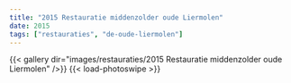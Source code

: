 ```yaml
---
title: "2015 Restauratie middenzolder oude Liermolen"
date: 2015
tags: ["restauraties", "de-oude-liermolen"]
---
```


{{< gallery dir="images/restauraties/2015 Restauratie middenzolder oude Liermolen" />}}
{{< load-photoswipe >}}